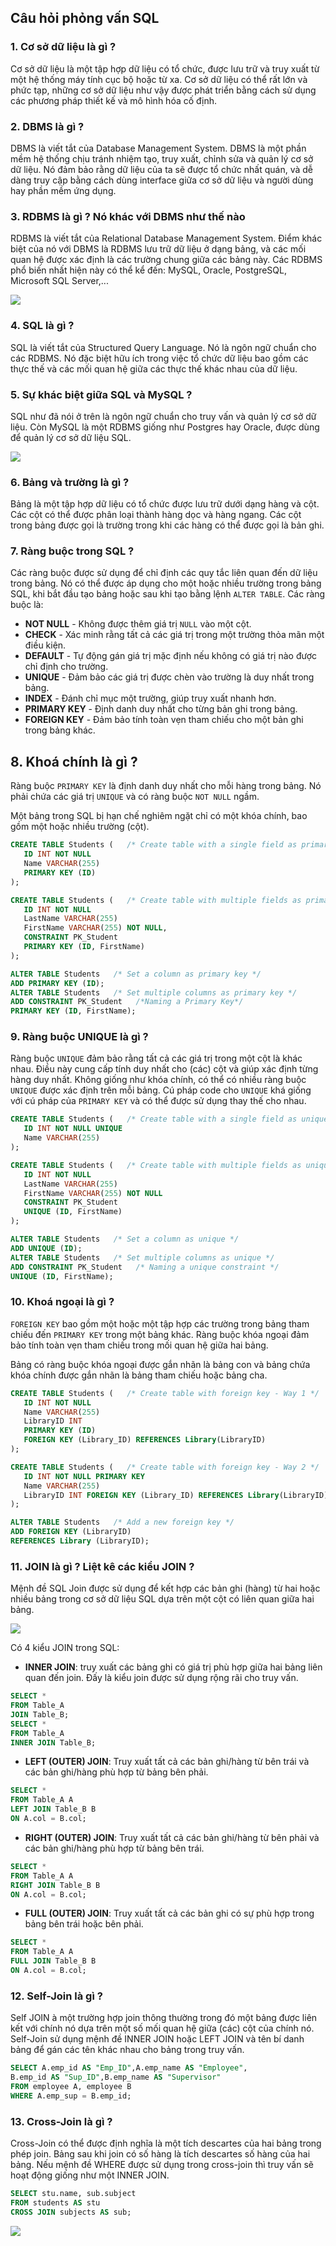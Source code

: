 ## Câu hỏi phỏng vấn SQL

### 1. Cơ sở dữ liệu là gì ?

Cơ sở dữ liệu là một tập hợp dữ liệu có tổ chức, được lưu trữ và truy xuất từ một hệ thống máy tính cục bộ hoặc từ xa. Cơ sở dữ liệu có thể rất lớn và phức tạp, những cơ sở dữ liệu như vậy được phát triển bằng cách sử dụng các phương pháp thiết kế và mô hình hóa cố định.

### 2. DBMS là gì ?

DBMS là viết tắt của Database Management System. DBMS là một phần mềm hệ thống chịu tránh nhiệm tạo, truy xuất, chỉnh sửa và quản lý cơ sở dữ liệu. Nó đảm bảo rằng dữ liệu của ta sẽ được tổ chức nhất quán, và dễ dàng truy cập bằng cách dùng interface giữa cơ sở dữ liệu và người dùng hay phần mềm ứng dụng.

### 3. RDBMS là gì ? Nó khác với DBMS như thế nào

RDBMS là viết tắt của Relational Database Management System. Điểm khác biệt của nó với DBMS là RDBMS lưu trữ dữ liệu ở dạng bảng, và các mối quan hệ được xác định là các trường chung giữa các bảng này. Các RDBMS phổ biến nhất hiện này có thể kể đến: MySQL, Oracle, PostgreSQL, Microsoft SQL Server,...

![](./assets/dbms_vs_rdbms.jpg)

### 4. SQL là gì ?

SQL là viết tắt của Structured Query Language. Nó là ngôn ngữ chuẩn cho các RDBMS. Nó đặc biệt hữu ích trong việc tổ chức dữ liệu bao gồm các thực thế và các mối quan hệ giữa các thực thế khác nhau của dữ liệu.

### 5. Sự khác biệt giữa SQL và MySQL ?

SQL như đã nói ở trên là ngôn ngữ chuẩn cho truy vấn và quản lý cơ sở dữ liệu. Còn MySQL là một RDBMS giống như Postgres hay Oracle, được dùng để quản lý cơ sở dữ liệu SQL.

![](./assets/sql_vs_mysql.jpg)

### 6. Bảng và trường là gì ?

Bảng là một tập hợp dữ liệu có tổ chức được lưu trữ dưới dạng hàng và cột. Các cột có thể được phân loại thành hàng dọc và hàng ngang. Các cột trong bảng được gọi là trường trong khi các hàng có thể được gọi là bản ghi.

### 7. Ràng buộc trong SQL ?

Các ràng buộc được sử dụng để chỉ định các quy tắc liên quan đến dữ liệu trong bảng. Nó có thể được áp dụng cho một hoặc nhiều trường trong bảng SQL, khi bắt đầu tạo bảng hoặc sau khi tạo bằng lệnh `ALTER TABLE`. Các ràng buộc là:

- **NOT NULL** - Không được thêm giá trị `NULL` vào một cột.
- **CHECK** - Xác minh rằng tất cả các giá trị trong một trường thỏa mãn một điều kiện.
- **DEFAULT** - Tự động gán giá trị mặc định nếu không có giá trị nào được chỉ định cho trường.
- **UNIQUE** - Đảm bảo các giá trị được chèn vào trường là duy nhất trong bảng.
- **INDEX** - Đánh chỉ mục một trường, giúp truy xuất nhanh hơn.
- **PRIMARY KEY** - Định danh duy nhất cho từng bản ghi trong bảng.
- **FOREIGN KEY** - Đảm bảo tính toàn vẹn tham chiếu cho một bản ghi trong bảng khác.

## 8. Khoá chính là gì ?

Ràng buộc `PRIMARY KEY` là định danh duy nhất cho mỗi hàng trong bảng. Nó phải chứa các giá trị `UNIQUE` và có ràng buộc `NOT NULL` ngầm.

Một bảng trong SQL bị hạn chế nghiêm ngặt chỉ có một khóa chính, bao gồm một hoặc nhiều trường (cột).

```sql
CREATE TABLE Students (   /* Create table with a single field as primary key */
   ID INT NOT NULL
   Name VARCHAR(255)
   PRIMARY KEY (ID)
);

CREATE TABLE Students (   /* Create table with multiple fields as primary key */
   ID INT NOT NULL
   LastName VARCHAR(255)
   FirstName VARCHAR(255) NOT NULL,
   CONSTRAINT PK_Student
   PRIMARY KEY (ID, FirstName)
);

ALTER TABLE Students   /* Set a column as primary key */
ADD PRIMARY KEY (ID);
ALTER TABLE Students   /* Set multiple columns as primary key */
ADD CONSTRAINT PK_Student   /*Naming a Primary Key*/
PRIMARY KEY (ID, FirstName);
```

### 9. Ràng buộc UNIQUE là gì ?

Ràng buộc `UNIQUE` đảm bảo rằng tất cả các giá trị trong một cột là khác nhau. Điều này cung cấp tính duy nhất cho (các) cột và giúp xác định từng hàng duy nhất. Không giống như khóa chính, có thể có nhiều ràng buộc `UNIQUE` được xác định trên mỗi bảng. Cú pháp code cho `UNIQUE` khá giống với cú pháp của `PRIMARY KEY` và có thể được sử dụng thay thế cho nhau.

```sql
CREATE TABLE Students (   /* Create table with a single field as unique */
   ID INT NOT NULL UNIQUE
   Name VARCHAR(255)
);

CREATE TABLE Students (   /* Create table with multiple fields as unique */
   ID INT NOT NULL
   LastName VARCHAR(255)
   FirstName VARCHAR(255) NOT NULL
   CONSTRAINT PK_Student
   UNIQUE (ID, FirstName)
);

ALTER TABLE Students   /* Set a column as unique */
ADD UNIQUE (ID);
ALTER TABLE Students   /* Set multiple columns as unique */
ADD CONSTRAINT PK_Student   /* Naming a unique constraint */
UNIQUE (ID, FirstName);
```

### 10. Khoá ngoại là gì ?

`FOREIGN KEY` bao gồm một hoặc một tập hợp các trường trong bảng tham chiếu đến `PRIMARY KEY` trong một bảng khác. Ràng buộc khóa ngoại đảm bảo tính toàn vẹn tham chiếu trong mối quan hệ giữa hai bảng.

Bảng có ràng buộc khóa ngoại được gắn nhãn là bảng con và bảng chứa khóa chính được gắn nhãn là bảng tham chiếu hoặc bảng cha.

```sql
CREATE TABLE Students (   /* Create table with foreign key - Way 1 */
   ID INT NOT NULL
   Name VARCHAR(255)
   LibraryID INT
   PRIMARY KEY (ID)
   FOREIGN KEY (Library_ID) REFERENCES Library(LibraryID)
);

CREATE TABLE Students (   /* Create table with foreign key - Way 2 */
   ID INT NOT NULL PRIMARY KEY
   Name VARCHAR(255)
   LibraryID INT FOREIGN KEY (Library_ID) REFERENCES Library(LibraryID)
);

ALTER TABLE Students   /* Add a new foreign key */
ADD FOREIGN KEY (LibraryID)
REFERENCES Library (LibraryID);
```

### 11. JOIN là gì ? Liệt kê các kiểu JOIN ?

Mệnh đề SQL Join được sử dụng để kết hợp các bản ghi (hàng) từ hai hoặc nhiều bảng trong cơ sở dữ liệu SQL dựa trên một cột có liên quan giữa hai bảng.

![](./assets/sql_join.jpg)

Có 4 kiểu JOIN trong SQL:

- **INNER JOIN**: truy xuất các bảng ghi có giá trị phù hợp giữa hai bảng liên quan đến join. Đấy là kiểu join được sử dụng rộng rãi cho truy vấn.

```sql
SELECT *
FROM Table_A
JOIN Table_B;
SELECT *
FROM Table_A
INNER JOIN Table_B;
```

- **LEFT (OUTER) JOIN**: Truy xuất tất cả các bản ghi/hàng từ bên trái và các bản ghi/hàng phù hợp từ bảng bên phải.

```sql
SELECT *
FROM Table_A A
LEFT JOIN Table_B B
ON A.col = B.col;
```

- **RIGHT (OUTER) JOIN**: Truy xuất tất cả các bản ghi/hàng từ bên phải và các bản ghi/hàng phù hợp từ bảng bên trái.

```sql
SELECT *
FROM Table_A A
RIGHT JOIN Table_B B
ON A.col = B.col;
```

- **FULL (OUTER) JOIN**: Truy xuất tất cả các bản ghi có sự phù hợp trong bảng bên trái hoặc bên phải.

```sql
SELECT *
FROM Table_A A
FULL JOIN Table_B B
ON A.col = B.col;
```

### 12. Self-Join là gì ?

Self JOIN à một trường hợp join thông thường trong đó một bảng được liên kết với chính nó dựa trên một số mối quan hệ giữa (các) cột của chính nó. Self-Join  sử dụng mệnh đề INNER JOIN hoặc LEFT JOIN và tên bí danh bảng để gán các tên khác nhau cho bảng trong truy vấn. 

```sql
SELECT A.emp_id AS "Emp_ID",A.emp_name AS "Employee",
B.emp_id AS "Sup_ID",B.emp_name AS "Supervisor"
FROM employee A, employee B
WHERE A.emp_sup = B.emp_id;
```

### 13. Cross-Join là gì ?

Cross-Join có thể được định nghĩa là một tích descartes của hai bảng trong phép join. Bảng sau khi join có số hàng là tích descartes số hàng của hai bảng. Nếu mệnh đề WHERE được sử dụng trong cross-join thì truy vấn sẽ hoạt động giống như một INNER JOIN. 

```sql
SELECT stu.name, sub.subject 
FROM students AS stu
CROSS JOIN subjects AS sub;
```

![](./assets/cross_join.jpg)

